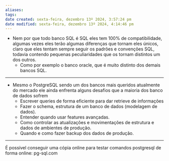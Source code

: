 ```yaml
---
aliases: 
tags: 
date created: sexta-feira, dezembro 13º 2024, 3:57:24 pm
date modified: sexta-feira, dezembro 13º 2024, 4:14:46 pm
---
```

- Nem por que todo banco SQL é SQL eles tem 100% de compatibilidade, algumas vezes eles terão algumas diferenças que tornam eles únicos, claro que eles tentam sempre seguir os padrões e convenções SQL, todavia contendo pequenas peculiaridades que os tornam distintos um dos outros.
	- Como por exemplo o banco oracle, que é muito distinto dos demais bancos SQL.

---

- Mesmo o PostgreSQL sendo um dos bancos mais queridos atualmente do mercado ele ainda enfrenta alguns desafios que a maioria dos banco de dados sofrem
	- Escrever queries de forma eficiente para dar retrieve de informações
	- Fazer o schema, estrutura de um banco de dados (modelagem de dados).
	- Entender quando usar features avançadas.
	- Como controlar as atualizações e movimentações de estrutura e dados de ambientes de produção.
	- Quando e como fazer backup dos dados de produção.

---

É possível conseguir uma cópia online para testar comandos postgresql de forma online: pg-sql.com